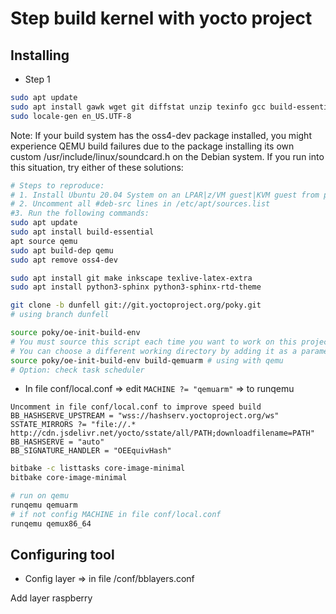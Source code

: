 # Step build kernel with yocto project

## Installing

- Step 1

```bash
sudo apt update
sudo apt install gawk wget git diffstat unzip texinfo gcc build-essential chrpath socat cpio python3 python3-pip python3-pexpect xz-utils debianutils iputils-ping python3-git python3-jinja2 python3-subunit zstd liblz4-tool file locales libacl1
sudo locale-gen en_US.UTF-8
```

Note: If your build system has the oss4-dev package installed, you might experience QEMU build failures due to the package installing its own custom /usr/include/linux/soundcard.h on the Debian system. If you run into this situation, try either of these solutions:

```bash
# Steps to reproduce:
# 1. Install Ubuntu 20.04 System on an LPAR|z/VM guest|KVM guest from ports.ubuntu.com
# 2. Uncomment all #deb-src lines in /etc/apt/sources.list
#3. Run the following commands:
sudo apt update
sudo apt install build-essential
apt source qemu
sudo apt build-dep qemu
sudo apt remove oss4-dev
```

```bash
sudo apt install git make inkscape texlive-latex-extra
sudo apt install python3-sphinx python3-sphinx-rtd-theme

```

```bash
git clone -b dunfell git://git.yoctoproject.org/poky.git
# using branch dunfell
```

```bash
source poky/oe-init-build-env
# You must source this script each time you want to work on this project.
# You can choose a different working directory by adding it as a parameter to oe-init-build-env
source poky/oe-init-build-env build-qemuarm # using with qemu
# Option: check task scheduler
```

- In file conf/local.conf => edit `MACHINE ?= "qemuarm"` => to runqemu

```
Uncomment in file conf/local.conf to improve speed build
BB_HASHSERVE_UPSTREAM = "wss://hashserv.yoctoproject.org/ws"
SSTATE_MIRRORS ?= "file://.* http://cdn.jsdelivr.net/yocto/sstate/all/PATH;downloadfilename=PATH"
BB_HASHSERVE = "auto"
BB_SIGNATURE_HANDLER = "OEEquivHash"
```

```bash
bitbake -c listtasks core-image-minimal
bitbake core-image-minimal
```

```bash
# run on qemu
runqemu qemuarm
# if not config MACHINE in file conf/local.conf
runqemu qemux86_64
```

## Configuring tool

- Config layer => in file /conf/bblayers.conf

Add layer raspberry

```

```
